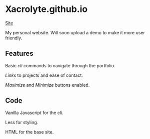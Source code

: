 # Xacrolyte.github.io

[Site](xacrolyte.io)

My personal website. Will soon upload a demo to make it more user friendly.

## Features
Basic *cli* commands to navigate through the portfolio.

*Links* to projects and ease of contact.

*Maximize* and *Minimize* buttons enabled.


## Code
Vanilla Javascript for the cli. 

Less for styling.

HTML for the base site.


